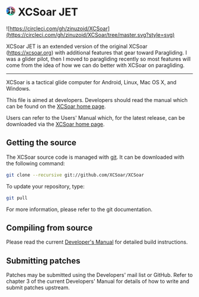 # <img src="./Data/graphics/logo_red.svg" width="5%" alt="XCSoar Logo"> XCSoar JET

![https://circleci.com/gh/zinuzoid/XCSoar](https://circleci.com/gh/zinuzoid/XCSoar/tree/master.svg?style=svg)

XCSoar JET is an extended version of the original XCSoar (https://xcsoar.org) with additional features that gear toward Paragliding.
I was a glider pilot, then I moved to paragliding recently so most features will come from the idea of how we can do better with XCSoar on paragliding.

------------------

XCSoar is a tactical glide computer for Android, Linux, Mac OS X,
and Windows.

This file is aimed at developers. Developers should read the manual which can
be found on the [XCSoar home page](https://xcsoar.org/discover/manual.html).

Users can refer to the Users' Manual which, for the latest release, can be
downloaded via the [XCSoar home page](https://xcsoar.org/discover/manual.html).

## Getting the source

The XCSoar source code is managed with [git](http://git-scm.com/). It can be
downloaded with the following command:

```bash
git clone --recursive git://github.com/XCSoar/XCSoar
```

To update your repository, type:

```bash
git pull
```

For more information, please refer to the git documentation.

## Compiling from source

Please read the current [Developer's
Manual](https://xcsoar.readthedocs.io/en/latest/build.html) for
detailed build instructions.

## Submitting patches

Patches may be submitted using the Developers' mail list or GitHub. Refer to
chapter 3 of the current Developers' Manual for details of how to write and
submit patches upstream.
